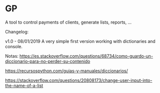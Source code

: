 # GP
A tool to control payments of clients, generate lists, reports, ...

Changelog:

v1.0 - 08/01/2019 A very simple first version working with dictionaries and console.









Notas: 
https://es.stackoverflow.com/questions/68734/como-guardo-un-diccionario-para-no-perder-su-contenido

https://recursospython.com/guias-y-manuales/diccionarios/

https://stackoverflow.com/questions/20808173/change-user-input-into-the-name-of-a-list

